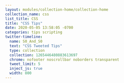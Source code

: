 ```yaml
---
layout: modules/collection-home/collection-home
collection_name: css
list_title: CSS
title: "CSS Tips"
date: 2020-05-05 13:58:05 -0700
categories: tips scripting
twitter-timeline:
  name: S0_And_S0
  text: "CSS Tweeted Tips"
  type: collection
  collection: 1265446480883613697
  chrome: nofooter noscrollbar noborders transparent
  tweet_limit: 5
  inject_js: true
  width: 800
---
```

